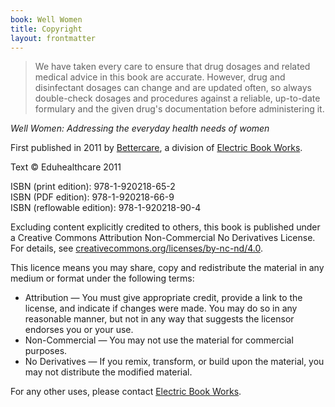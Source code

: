 ```yaml
---
book: Well Women
title: Copyright
layout: frontmatter
---
```


> We have taken every care to ensure that drug dosages and related medical advice in this book are accurate. However, drug and disinfectant dosages can change and are updated often, so always double-check dosages and procedures against a reliable, up-to-date formulary and the given drug's documentation before administering it.

*Well Women: Addressing the everyday health needs of women*

First published in 2011 by [Bettercare](http://bettercare.co.za), a division of [Electric Book Works](http://www.electricbookworks.com). 

Text © Eduhealthcare 2011

ISBN (print edition): 978-1-920218-65-2  
ISBN (PDF edition): 978-1-920218-66-9  
ISBN (reflowable edition): 978-1-920218-90-4

Excluding content explicitly credited to others, this book is published under a Creative Commons Attribution Non-Commercial No Derivatives License. For details, see [creativecommons.org/licenses/by-nc-nd/4.0](http://creativecommons.org/licenses/by-nc-nd/4.0/).

This licence means you may share, copy and redistribute the material in any medium or format under the following terms:

* Attribution — You must give appropriate credit, provide a link to the license, and indicate if changes were made. You may do so in any reasonable manner, but not in any way that suggests the licensor endorses you or your use.
* Non-Commercial — You may not use the material for commercial purposes.
* No Derivatives — If you remix, transform, or build upon the material, you may not distribute the modified material.

For any other uses, please contact [Electric Book Works](http://electricbookworks.com).
